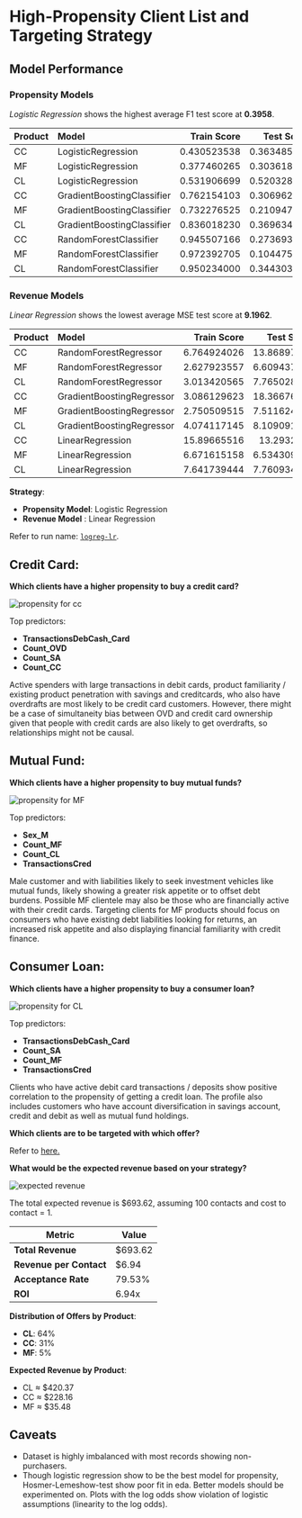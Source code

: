 # High-Propensity Client List and Targeting Strategy

## Model Performance

### Propensity Models
*Logistic Regression* shows the highest average F1 test score at **0.3958**.

| Product | Model                      | Train Score | Test Score |
| :------ | :------------------------- | ----------: | ---------: |
| CC      | LogisticRegression         | 0.430523538 | 0.363485246 |
| MF      | LogisticRegression         | 0.377460265 | 0.303618551 |
| CL      | LogisticRegression         | 0.531906699 | 0.520328162 |
| CC      | GradientBoostingClassifier | 0.762154103 | 0.306962082 |
| MF      | GradientBoostingClassifier | 0.732276525 | 0.210947513 |
| CL      | GradientBoostingClassifier | 0.836018230 | 0.369634065 |
| CC      | RandomForestClassifier     | 0.945507166 | 0.273693248 |
| MF      | RandomForestClassifier     | 0.972392705 | 0.104475329 |
| CL      | RandomForestClassifier     | 0.950234000 | 0.344303802 |

### Revenue Models
*Linear Regression* shows the lowest average MSE test score at **9.1962**.

| Product | Model                      | Train Score | Test Score |
| :------ | :------------------------- | ----------: | ---------: |
| CC      | RandomForestRegressor      | 6.764924026 | 13.86897686 |
| MF      | RandomForestRegressor      | 2.627923557 | 6.609437715 |
| CL      | RandomForestRegressor      | 3.013420565 | 7.765028919 |
| CC      | GradientBoostingRegressor  | 3.086129623 | 18.36676641 |
| MF      | GradientBoostingRegressor  | 2.750509515 | 7.511624461 |
| CL      | GradientBoostingRegressor  | 4.074117145 | 8.109091538 |
| CC      | LinearRegression           | 15.89665516 | 13.2932659  |
| MF      | LinearRegression           | 6.671615158 | 6.534309087 |
| CL      | LinearRegression           | 7.641739444 | 7.760934421 |

**Strategy**:
- **Propensity Model**: Logistic Regression 
- **Revenue Model** : Linear Regression

Refer to run name: [`logreg-lr`](outputs/sample/logreg-lr).


## Credit Card:

**Which clients have a higher propensity to buy a credit card?**

![propensity for cc](/images/results/propensity_cc.png)

Top predictors:
* **TransactionsDebCash\_Card**
* **Count_OVD**
* **Count\_SA**
* **Count\_CC**

Active spenders with large transactions in debit cards, product familiarity / existing product penetration with savings and creditcards, who also have overdrafts are most likely to be credit card customers. However, there might be a case of simultaneity bias between OVD and credit card ownership given that people with credit cards are also likely to get overdrafts, so relationships might not be causal.

## Mutual Fund:

**Which clients have a higher propensity to buy mutual funds?**

![propensity for MF](/images/results/propensity_mf.png)

Top predictors:
* **Sex_M**
* **Count_MF**
* **Count_CL**
* **TransactionsCred**

Male customer and with liabilities likely to seek investment vehicles like mutual funds, likely showing a greater risk appetite or to offset debt burdens. Possible MF clientele may also be those who are financially active with their credit cards. Targeting clients for MF products should focus on consumers who have existing debt liabilities looking for returns, an increased risk appetite and also displaying financial familiarity with credit finance. 


## Consumer Loan:

**Which clients have a higher propensity to buy a consumer loan?**

![propensity for CL](/images/results/propensity_cl.png)

Top predictors:
* **TransactionsDebCash_Card**
* **Count_SA**
* **Count_MF**
* **TransactionsCred**

Clients who have active debit card transactions / deposits show positive correlation to the propensity of getting a credit loan. The profile also includes customers who have account diversification in savings account, credit and debit as well as mutual fund holdings.

**Which clients are to be targeted with which offer?**

Refer to [here.](/outputs/sample/logreg-lr/results/optimized_offers.csv)

**What would be the expected revenue based on your strategy?**

![expected revenue](/images/results/expected_revenue.png)

The total expected revenue is $693.62, assuming 100 contacts and cost to contact = 1. 

| Metric                  | Value   | 
| ----------------------- | ------- | 
| **Total Revenue**       | $693.62 |
| **Revenue per Contact** | $6.94   | 
| **Acceptance Rate**     | 79.53%  | 
| **ROI**                 | 6.94x   | 

**Distribution of Offers by Product**:

* **CL**: 64%
* **CC**: 31%
* **MF**: 5%

**Expected Revenue by Product**:

* CL ≈ $420.37
* CC ≈ $228.16
* MF ≈ $35.48

## Caveats
- Dataset is highly imbalanced with most records showing non-purchasers.
- Though logistic regression show to be the best model for propensity, Hosmer-Lemeshow-test show poor fit in eda. Better models should be experimented on. Plots with the log odds show violation of logistic assumptions (linearity to the log odds).